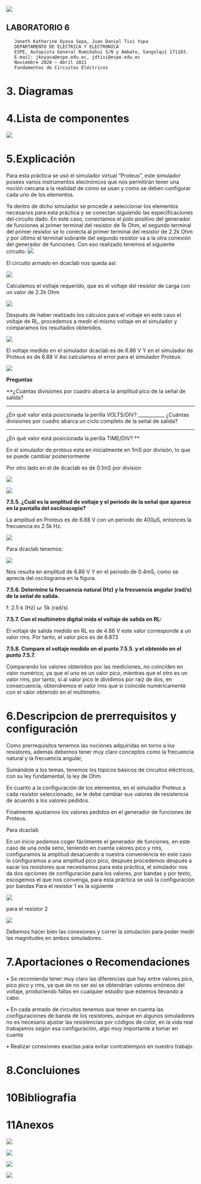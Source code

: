 ![](https://pbs.twimg.com/profile_images/712307087577993217/D8_89Lg4_400x400.jpg)
##  LABORATORIO 6
                                                                            
                                                                            
                                                                            
                                                                            
                                                                            
                                                                            
                                                                           
                                                                           
       Janeth Katherine Oyasa Sepa, Juan Daniel Tixi Yupa
       DEPARTAMENTO DE ELECTRICA Y ELECTRONICA
       ESPE, Autopista General Rumiñahui S/N y Ambato, Sangolquí 171103.
       E-mail: jkoyasa@espe.edu.ec, jdtixi@espe.edu.ec
       Noviembre 2020 – Abril 2021
       Fundamentos de Circuitos Eléctricos
       
       

# 3. Diagramas

# 4.Lista de componentes
![](https://scontent.fuio16-1.fna.fbcdn.net/v/t1.0-9/154795592_3686345748128594_7725191980283169288_n.jpg?_nc_cat=102&ccb=3&_nc_sid=730e14&_nc_eui2=AeGpwemvNgJPU8HKJsJx0-Rvkn7PeMDovpmSfs94wOi-meCrjDX1Ue1WCp2XRcsXelCaNIP0oxZZkxlsyPEBLA-F&_nc_ohc=4588QsXgoXcAX8_QyPH&_nc_ht=scontent.fuio16-1.fna&oh=56a749805a2fabbcf761ecf8a97008ce&oe=6061F722)

# 5.Explicación

Para esta práctica se usó el simulador virtual “Proteus”, este simulador posees varios instrumentos electrónicos que nos permitirán tener una noción cercana a la realidad de cómo se usan y como se deben configurar cada uno de los elementos.

Ya dentro de dicho simulador se procede a seleccionar los elementos necesarios para esta práctica y se conectan siguiendo las especificaciones del circuito dado.
En este caso, conectamos el polo positivo del generador de funciones al primer terminal del resistor de 1k Ohm, el segundo terminal del primer resistor se lo conecta al primer terminal del resistor de 2.2k Ohm y por último el terminal sobrante del segundo resistor va a la otra conexión del generador de funciones.
Con eso realizado tenemos el siguiente circuito:
![](https://scontent.fuio16-1.fna.fbcdn.net/v/t1.0-9/154983989_3686345798128589_8437499972216735451_n.jpg?_nc_cat=101&ccb=3&_nc_sid=730e14&_nc_eui2=AeFv8iASc83a2tX30igysrprvCZVp0RWk_u8JlWnRFaT-3D7j0SyY0MOrcC_vd0SQioSKqw3SElWBsXW5rhVihd4&_nc_ohc=qXK4kSZhej0AX_v_xyC&_nc_ht=scontent.fuio16-1.fna&oh=f56c841007a82423f867e3f021695add&oe=606466B7)

El circuito armado en dcaclab nos queda así:

![](https://scontent.fuio16-1.fna.fbcdn.net/v/t1.0-9/154692932_3686345781461924_2685634630509477932_n.jpg?_nc_cat=108&ccb=3&_nc_sid=730e14&_nc_eui2=AeEU-1gHYAkl6aKgvoytAZwjwXJ_VS9hkZPBcn9VL2GRk2-xbMaDuiITIq64_qxsHqA_dNqvUckx-Va5oNMF6epp&_nc_ohc=DnkVRWCcuZQAX-uDxnp&_nc_ht=scontent.fuio16-1.fna&oh=48da1e5cccb1b128c5defe55852675ea&oe=606129CD)

Calculamos el voltaje requerido, que es el voltaje del resistor de carga con un valor de 2.2k Ohm

![](https://scontent.fuio16-1.fna.fbcdn.net/v/t1.0-9/154732974_3686346251461877_4746237046059033788_n.jpg?_nc_cat=105&ccb=3&_nc_sid=730e14&_nc_eui2=AeEwTt1aT6UsKseRdtIiM4tcYZcEEyCTqIthlwQTIJOoi4Zi1P7sbA-BC5RWKM3aGfXmmDQcbNb64BECLJnKWhw-&_nc_ohc=v6jmDXRDHtUAX-lhfsK&_nc_ht=scontent.fuio16-1.fna&oh=cc8dacb089230f9c8d3310733b7afbba&oe=606262DC)

Después de haber realizado los cálculos para el voltaje en este caso el voltaje de RL, procedemos a medir el mismo voltaje en el simulador y comparamos los resultados obtenidos.


![](https://scontent.fuio16-1.fna.fbcdn.net/v/t1.0-9/155147454_3686345848128584_8509695605355282039_n.jpg?_nc_cat=106&ccb=3&_nc_sid=730e14&_nc_eui2=AeFAxYLs9xlTzZPgA1NOxZ3eG_2decoP7bMb_Z15yg_ts95wktot22FRg3yIiHJEmtxgKOVtEfRtZlbr6Rlgyley&_nc_ohc=gGOrK44-nqUAX8sjuHX&_nc_ht=scontent.fuio16-1.fna&oh=306ef150b3d3a32f94b7cb1bb3e386eb&oe=6062E280)

El voltaje medido en el simulador dcaclab es de 6.86 V
Y en el simulador de Proteus es de 6.88 V
Así calculamos el error para el simulador Proteus:

![](https://scontent.fuio16-1.fna.fbcdn.net/v/t1.0-9/156092559_3686346338128535_1786089133038124184_n.jpg?_nc_cat=101&ccb=3&_nc_sid=730e14&_nc_eui2=AeEldv19r4hNNShgCtrf3X-Bq2fVbByxsiGrZ9VsHLGyIXNhRuLAluxYXRZBkdQfpQa4G8NVvuIFiGLWrS3nH9dx&_nc_ohc=ZGbwqMbeH-IAX85LYxh&_nc_ht=scontent.fuio16-1.fna&oh=b49addb93afe92abb8abe27bac7adbe6&oe=60633822)

**Preguntas**

**¿Cuántas divisiones por cuadro abarca la amplitud pico de la señal de salida?
___________
¿En qué valor está posicionada la perilla VOLTS/DIV? ___________
¿Cuántas divisiones por cuadro abarca un ciclo completo de la señal de salida?
__________
¿En qué valor está posicionada la perilla TIME/DIV? **

En el simulador de proteus esta en inicialmente en 1mS por división, lo que se puede cambiar posteriormente

Por otro lado en el de dcaclab es de 0.1mS por division

![](https://scontent.fuio16-1.fna.fbcdn.net/v/l/t1.0-9/154714293_3686345868128582_5345772263725126394_n.jpg?_nc_cat=111&ccb=3&_nc_sid=730e14&_nc_eui2=AeGO62weq96el7znSKEfoVO03MDl_XupLpzcwOX9e6kunF5NSdx9z87Gq5edrb5uoUMFirnkDBiUDvpM7t3UvB6a&_nc_ohc=Z2sMB_LRm3MAX9xdYOS&_nc_ht=scontent.fuio16-1.fna&oh=e98ded8499ec9389dea8f55973b6b42f&oe=60640B79)

![](https://scontent.fuio16-1.fna.fbcdn.net/v/t1.0-9/156053157_3686345881461914_7373058252212107232_n.jpg?_nc_cat=101&ccb=3&_nc_sid=730e14&_nc_eui2=AeEf_Y9fbMt9xy5T8yhbSYzdfka9fyKt3jJ-Rr1_Iq3eMjGT97xazeRFdR7UaEr8nP0TFX2XsB6UCL11W1cZYSXg&_nc_ohc=lih8wtfDJFEAX8GyjO4&_nc_ht=scontent.fuio16-1.fna&oh=b6e6ba6a400493b288232435e0506cff&oe=6064DF6E)

**7.5.5. ¿Cuál es la amplitud de voltaje y el periodo de la señal que aparece en la pantalla del osciloscopio?**

La amplitud en Proteus es de 6.88 V con un periodo de 400μS, entonces la frecuencia es 2.5k Hz.  

![](https://scontent.fuio16-1.fna.fbcdn.net/v/t1.0-9/155222356_3686346024795233_5134870777610060376_o.jpg?_nc_cat=111&ccb=3&_nc_sid=730e14&_nc_eui2=AeF9mE_ueE6Heb2iZRo3YXuvM5LOwyqbjWozks7DKpuNas-DEKQBpk2wK7tgwRznaur3O8oWgJz_1CxZy62iKuxm&_nc_ohc=33jTGiHblzUAX-oLccE&_nc_ht=scontent.fuio16-1.fna&oh=96724a0c8a6457ad938ef1c8cb210fb4&oe=6063D6CA)

Para dcaclab tenemos:

![](https://scontent.fuio16-1.fna.fbcdn.net/v/t1.0-9/156154623_3686345981461904_4558840447245410630_n.jpg?_nc_cat=104&ccb=3&_nc_sid=730e14&_nc_eui2=AeF_oJiINJXj7SPTu1uVnw-iMssb9BToxLwyyxv0FOjEvDMpjgnqA_3DYpJaUnVtb5H7udk9TuMbTf7B6vOF2_Mw&_nc_ohc=zWxV-dGwcI8AX8f1qjf&_nc_ht=scontent.fuio16-1.fna&oh=ff5b3ad5754f723f471e2c764c4b55ac&oe=60630EF2)

Nos resulta en amplitud de 6.86 V
Y en el periodo de 0.4mS, como se aprecia del oscilograma en la figura.

**7.5.6. Determine la frecuencia natural (Hz) y la frecuencia angular (rad/s) de la señal de
salida.**

f:  2.5 k (Hz)
ω:  5k (rad/s)

**7.5.7. Con el multímetro digital mida el voltaje de salida en RL:**

El voltaje de salida medido en RL es de 4.86 V este valor corresponde a un valor rms.
Por tanto, el valor pico es de 6.873

**7.5.8. Compare el voltaje medido en el punto 7.5.5. y el obtenido en el punto 7.5.7.**

Comparando los valores obtenidos por las mediciones, no coinciden en valor numérico, ya que el uno es un valor pico, mientras que el otro es un valor rms, por tanto, si al valor pico le dividimos por raíz de dos, en consecuencia, obtendremos el valor rms que si coincide numéricamente con el valor obtenido en el multímetro.

# 6.Descripcion de prerrequisitos y configuración

Como prerrequisitos tenemos las nociones adquiridas en torno a los resistores, además debemos tener muy claro conceptos como la frecuencia natural y la frecuencia angular, 

Sumándole a los temas, tenemos los tópicos básicos de circuitos eléctricos, con su ley fundamental, la ley de Ohm.

En cuanto a la configuración de los elementos, en el simulador Proteus a cada resistor seleccionado, se le debe cambiar sus valores de resistencia de acuerdo a los valores pedidos.

Finalmente ajustamos los valores pedidos en el generador de funciones de Proteus.

Para dcaclab

En un inicio podemos coger fácilmente el generador de funciones, en este caso de una onda seno, teniendo en cuenta valores pico y rms, configuramos la amplitud desacuerdo a nuestra conveniencia en este caso lo configuramos a una amplitud pico pico, después procedemos después a sacar los resistores que necesitamos para esta práctica, el simulador nos da dos opciones de configuración para los valores, por bandas y por texto, escogemos el que nos convenga, para esta práctica se usó la configuración por bandas 
Para el resistor 1 es la siguiente

![](https://scontent.fuio16-1.fna.fbcdn.net/v/t1.0-9/156586460_3686346108128558_2874852128721706678_n.jpg?_nc_cat=105&ccb=3&_nc_sid=730e14&_nc_eui2=AeEZjIiN-brm6Hx_cjkF54S_I7lvnKGTGjAjuW-coZMaMCcVVww6t4ZOn41ccJyfmtoxE5EeqrJvOMgV7nLETcfB&_nc_ohc=azHrYKuny7gAX81Am4M&_nc_ht=scontent.fuio16-1.fna&oh=02d2fef074aa84b59649cf87c31f135c&oe=606307D9)

para el resistor 2

![](https://scontent.fuio16-1.fna.fbcdn.net/v/t1.0-9/154967530_3686346148128554_6217974534582375145_n.jpg?_nc_cat=111&ccb=3&_nc_sid=730e14&_nc_eui2=AeGe087FEex9QKWvnrwy68UwIWncEOR7GGkhadwQ5HsYacu27Ab8v5T96iNB25pH3qC_AfMzJn4NAEBXA7-4sMei&_nc_ohc=PyxRgdaHIhYAX9oW3gM&_nc_oc=AQnv2DOyGp8hv4B1czEas0iukdppNypQDGafHNhoyegblWQqg0luvwCgpT2Vt7-4mjQ&_nc_ht=scontent.fuio16-1.fna&oh=ece5f359393ac9a3f40f6569f42e3fa3&oe=60624FF1)

Debemos hacer bien las conexiones y correr la simulación para poder medir las magnitudes en ambos simuladores.


# 7.Aportaciones o Recomendaciones

•	Se recomienda tener muy claro las diferencias que hay entre valores pico, pico pico y rms, ya que de no ser así se obtendrían valores erróneos del voltaje, produciendo fallas en cualquier estudio que estemos llevando a cabo.

•	En cada armado de circuitos tenemos que tener en cuenta las configuraciones de banda de los resistores, aunque en algunos simuladores no es necesario ajustar las resistencias por códigos de color, en la vida real trabajamos según esa configuración, algo muy importante a tomar en cuanta

•	Realizar conexiones exactas para evitar contratiempos en nuestro trabajo.


# 8.Concluiones 



# 10Bibliografia

# 11Anexos
![](https://scontent.fuio16-1.fna.fbcdn.net/v/t1.0-9/155222356_3686346024795233_5134870777610060376_o.jpg?_nc_cat=111&ccb=3&_nc_sid=730e14&_nc_eui2=AeF9mE_ueE6Heb2iZRo3YXuvM5LOwyqbjWozks7DKpuNas-DEKQBpk2wK7tgwRznaur3O8oWgJz_1CxZy62iKuxm&_nc_ohc=33jTGiHblzUAX-oLccE&_nc_ht=scontent.fuio16-1.fna&oh=96724a0c8a6457ad938ef1c8cb210fb4&oe=6063D6CA)

![](https://scontent.fuio16-1.fna.fbcdn.net/v/t1.0-9/156053157_3686345881461914_7373058252212107232_n.jpg?_nc_cat=101&ccb=3&_nc_sid=730e14&_nc_eui2=AeEf_Y9fbMt9xy5T8yhbSYzdfka9fyKt3jJ-Rr1_Iq3eMjGT97xazeRFdR7UaEr8nP0TFX2XsB6UCL11W1cZYSXg&_nc_ohc=lih8wtfDJFEAX8GyjO4&_nc_ht=scontent.fuio16-1.fna&oh=b6e6ba6a400493b288232435e0506cff&oe=6064DF6E)

![](https://scontent.fuio16-1.fna.fbcdn.net/v/t1.0-9/156586460_3686346108128558_2874852128721706678_n.jpg?_nc_cat=105&ccb=3&_nc_sid=730e14&_nc_eui2=AeEZjIiN-brm6Hx_cjkF54S_I7lvnKGTGjAjuW-coZMaMCcVVww6t4ZOn41ccJyfmtoxE5EeqrJvOMgV7nLETcfB&_nc_ohc=azHrYKuny7gAX81Am4M&_nc_ht=scontent.fuio16-1.fna&oh=02d2fef074aa84b59649cf87c31f135c&oe=606307D9)

![](https://scontent.fuio16-1.fna.fbcdn.net/v/t1.0-9/154967530_3686346148128554_6217974534582375145_n.jpg?_nc_cat=111&ccb=3&_nc_sid=730e14&_nc_eui2=AeGe087FEex9QKWvnrwy68UwIWncEOR7GGkhadwQ5HsYacu27Ab8v5T96iNB25pH3qC_AfMzJn4NAEBXA7-4sMei&_nc_ohc=PyxRgdaHIhYAX9oW3gM&_nc_oc=AQnv2DOyGp8hv4B1czEas0iukdppNypQDGafHNhoyegblWQqg0luvwCgpT2Vt7-4mjQ&_nc_ht=scontent.fuio16-1.fna&oh=ece5f359393ac9a3f40f6569f42e3fa3&oe=60624FF1)
